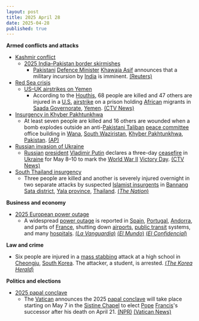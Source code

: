 ```yaml
---
layout: post
title: 2025 April 28
date: 2025-04-28
published: true
---
```



**Armed conflicts and attacks**

* [Kashmir conflict](https://en.wikipedia.org/wiki/Kashmir_conflict "Kashmir conflict")
  + [2025 India–Pakistan border skirmishes](https://en.wikipedia.org/wiki/2025_India%E2%80%93Pakistan_border_skirmishes "2025 India–Pakistan border skirmishes")
    - [Pakistani](https://en.wikipedia.org/wiki/Pakistan "Pakistan") [Defence Minister](https://en.wikipedia.org/wiki/Minister_of_Defence_%28Pakistan%29 "Minister of Defence (Pakistan)") [Khawaja Asif](https://en.wikipedia.org/wiki/Khawaja_Asif "Khawaja Asif") announces that a military incursion by [India](https://en.wikipedia.org/wiki/India "India") is imminent. [(Reuters)](https://www.reuters.com/world/pakistan-defence-minister-says-military-incursion-by-india-is-imminent-2025-04-28/)
* [Red Sea crisis](https://en.wikipedia.org/wiki/Red_Sea_crisis "Red Sea crisis")
  + [US–UK airstrikes on Yemen](https://en.wikipedia.org/wiki/US%E2%80%93UK_airstrikes_on_Yemen "US–UK airstrikes on Yemen")
    - According to the [Houthis](https://en.wikipedia.org/wiki/Houthi_movement "Houthi movement"), 68 people are killed and 47 others are injured in a [U.S.](https://en.wikipedia.org/wiki/United_States "United States") [airstrike](https://en.wikipedia.org/wiki/Airstrike "Airstrike") on a prison holding [African](https://en.wikipedia.org/wiki/African_people "African people") migrants in [Saada Governorate](https://en.wikipedia.org/wiki/Saada_Governorate "Saada Governorate"), [Yemen](https://en.wikipedia.org/wiki/Yemen "Yemen"). [(CTV News)](https://www.ctvnews.ca/world/article/houthi-rebels-say-alleged-us-airstrike-that-hit-yemen-prison-holding-african-migrants-kills-68/)
* [Insurgency in Khyber Pakhtunkhwa](https://en.wikipedia.org/wiki/Insurgency_in_Khyber_Pakhtunkhwa "Insurgency in Khyber Pakhtunkhwa")
  + At least seven people are killed and 16 others are wounded when a bomb explodes outside an anti-[Pakistani Taliban](https://en.wikipedia.org/wiki/Pakistani_Taliban "Pakistani Taliban") [peace committee](https://en.wikipedia.org/wiki/Peace_committee "Peace committee") office building in [Wana](https://en.wikipedia.org/wiki/Wana%2C_Pakistan "Wana, Pakistan"), [South Waziristan](https://en.wikipedia.org/wiki/South_Waziristan "South Waziristan"), [Khyber Pakhtunkhwa](https://en.wikipedia.org/wiki/Khyber_Pakhtunkhwa "Khyber Pakhtunkhwa"), [Pakistan](https://en.wikipedia.org/wiki/Pakistan "Pakistan"). [(AP)](https://apnews.com/article/pakistan-bombing-peace-committee-office-restive-northwest-a8ebb5f3685057b1b1d06bab47d7e72f)
* [Russian invasion of Ukraine](https://en.wikipedia.org/wiki/Russian_invasion_of_Ukraine "Russian invasion of Ukraine")
  + [Russian](https://en.wikipedia.org/wiki/Russia "Russia") [president](https://en.wikipedia.org/wiki/President_of_Russia "President of Russia") [Vladimir Putin](https://en.wikipedia.org/wiki/Vladimir_Putin "Vladimir Putin") declares a three-day [ceasefire](https://en.wikipedia.org/wiki/Ceasefire "Ceasefire") in [Ukraine](https://en.wikipedia.org/wiki/Ukraine "Ukraine") for May 8–10 to mark the [World War II](https://en.wikipedia.org/wiki/World_War_II "World War II") [Victory Day](https://en.wikipedia.org/wiki/Victory_Day_%289_May%29 "Victory Day (9 May)"). [(CTV News)](https://www.ctvnews.ca/world/russia-ukraine-war/article/putin-declares-3-day-may-ceasefire-to-mark-80-years-since-world-war-two-victory/)
* [South Thailand insurgency](https://en.wikipedia.org/wiki/South_Thailand_insurgency "South Thailand insurgency")
  + Three people are killed and another is severely injured overnight in two separate attacks by suspected [Islamist insurgents](https://en.wikipedia.org/wiki/Islamic_terrorism "Islamic terrorism") in [Bannang Sata district](https://en.wikipedia.org/wiki/Bannang_Sata_district "Bannang Sata district"), [Yala province](https://en.wikipedia.org/wiki/Yala_province "Yala province"), [Thailand](https://en.wikipedia.org/wiki/Thailand "Thailand"). [(*The Nation*)](https://www.nationthailand.com/news/general/40049338)

**Business and economy**

* [2025 European power outage](https://en.wikipedia.org/wiki/2025_European_power_outage "2025 European power outage")
  + A widespread [power outage](https://en.wikipedia.org/wiki/Power_outage "Power outage") is reported in [Spain](https://en.wikipedia.org/wiki/Spain "Spain"), [Portugal](https://en.wikipedia.org/wiki/Portugal "Portugal"), [Andorra](https://en.wikipedia.org/wiki/Andorra "Andorra"), and parts of [France](https://en.wikipedia.org/wiki/France "France"), shutting down [airports](https://en.wikipedia.org/wiki/Airport "Airport"), [public transit](https://en.wikipedia.org/wiki/Public_transit "Public transit") systems, and many [hospitals](https://en.wikipedia.org/wiki/Hospital "Hospital"). [(*La Vanguardia*)](https://www.lavanguardia.com/vida/20250428/10624908/caida-general-deja-suministro-electrico-toda-espana.html) [(*El Mundo*)](https://www.elmundo.es/economia/2025/04/28/680f5d2221efa099318b4582.html) [(*El Confidencial*)](https://www.elconfidencial.com/espana/2025-04-28/directo-cortes-luz-espana-portugal_4117946/)

**Law and crime**

* Six people are injured in a [mass stabbing](https://en.wikipedia.org/wiki/Mass_stabbing "Mass stabbing") attack at a high school in [Cheongju](https://en.wikipedia.org/wiki/Cheongju "Cheongju"), [South Korea](https://en.wikipedia.org/wiki/South_Korea "South Korea"). The attacker, a student, is arrested. [(*The Korea Herald*)](https://www.koreaherald.com/article/10475204)

**Politics and elections**

* [2025 papal conclave](https://en.wikipedia.org/wiki/2025_papal_conclave "2025 papal conclave")
  + The [Vatican](https://en.wikipedia.org/wiki/Holy_See "Holy See") announces the 2025 [papal conclave](https://en.wikipedia.org/wiki/Papal_conclave "Papal conclave") will take place starting on May 7 in the [Sistine Chapel](https://en.wikipedia.org/wiki/Sistine_Chapel "Sistine Chapel") to elect [Pope](https://en.wikipedia.org/wiki/Pope "Pope") [Francis](https://en.wikipedia.org/wiki/Pope_Francis "Pope Francis")'s successor after his death on April 21. [(NPR)](https://www.npr.org/2025/04/28/g-s1-63087/conclave-next-pope-start-date) [(Vatican News)](https://www.vaticannews.va/en/vatican-city/news/2025-04/conclave-elect-new-pope-cardinals-beginning-date-may-2025.html)
